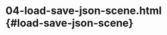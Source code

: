 # 04-load-save-json-scene.html {#load-save-json-scene}

<Example filename="04-load-save-json-scene" />
